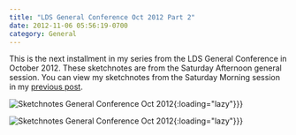 ```yaml
---
title: "LDS General Conference Oct 2012 Part 2"
date: 2012-11-06 05:56:19-0700
category: General
---
```


This is the next installment in my series from the LDS General Conference in October 2012. These sketchnotes are from the Saturday Afternoon general session. You can view my sketchnotes from the Saturday Morning session in my <a href="https://bennorris.org/2012/10/28/lds-general-conference" title="LDS General Conference Oct 2012 Part 1 of 5">previous post</a>.

![Sketchnotes General Conference Oct 2012](https://media.bennorris.org/images/gospelsketcher/uploads/2021/18b375b28b.jpg){:loading="lazy"}}}

![Sketchnotes General Conference Oct 2012](https://media.bennorris.org/images/gospelsketcher/uploads/2021/6d121bc536.jpg){:loading="lazy"}}}
